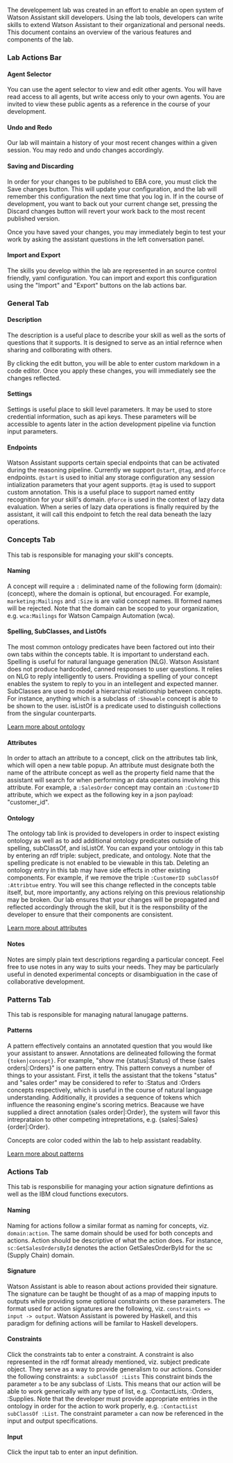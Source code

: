 The developement lab was created in an effort to enable an open system of Watson Assistant skill developers. Using the lab tools, developers can write skills to extend Watson Assistant to their organizational and personal needs. This document contains an overview of the various features and components of the lab.


### Lab Actions Bar

#### Agent Selector

You can use the agent selector to view and edit other agents. You will have read access to all agents, but write access only to your own agents. You are invited to view these public agents as a reference in the course of your development.

#### Undo and Redo

Our lab will maintain a history of your most recent changes within a given session. You may redo and undo changes accordingly.

#### Saving and Discarding

In order for your changes to be published to EBA core, you must click the Save changes button. This will update your configuration, and the lab will remember this configuration the next time that you log in. If in the course of development, you want to back out your current change set, pressing the Discard changes button will revert your work back to the most recent published version. 

Once you have saved your changes, you may immediately begin to test your work by asking the assistant questions in the left conversation panel. 

#### Import and Export

The skills you develop within the lab are represented in an source control friendly, yaml configuration. You can import and export this configuration using the "Import" and "Export" buttons on the lab actions bar.


### General Tab

#### Description

The description is a useful place to describe your skill as well as the sorts of questions that it supports. It is designed to serve as an intial refernce when sharing and collborating with others.

By clicking the edit button, you will be able to enter custom markdown in a code editor. Once you apply these changes, you will immediately see the changes reflected.

#### Settings

Settings is useful place to skill level parameters. It may be used to store credential information, such as api keys. These parameters will be accessible to agents later in the action development pipeline via function input parameters.

#### Endpoints

Watson Assistant supports certain special endpoints that can be activated during the reasoning pipeline. Currently we support `@start`, `@tag`, and `@force` endpoints. `@start` is used to initial any storage configuration any session intialization parameters that your agent supports. `@tag` is used to support custom annotation. This is a useful place to support named entity recognition for your skill's domain. `@force` is used in the context of lazy data evaluation. When a series of lazy data operations is finally required by the assistant, it will call this endpoint to fetch the real data beneath the lazy operations.

### Concepts Tab

This tab is responsible for managing your skill's concepts.

#### Naming

A concept will require a `:` deliminated name of the following form (domain):(concept), where the domain is optional, but encouraged. For example, `marketing:Mailings` and `:Size` is are valid concept names. Ill formed names will be rejected. Note that the domain can be scoped to your organization, e.g. `wca:Mailings` for Watson Campaign Automation (wca). 

#### Spelling, SubClasses, and ListOfs

The most common ontology predicates have been factored out into their own tabs within the concepts table. It is important to understand each. Spelling is useful for natural language generation (NLG). Watson Assistant does not produce hardcoded, canned responses to user questions. It relies on NLG to reply intelligently to users. Providing a spelling of your concept enables the system to reply to you in an intellegent and expected manner. SubClasses are used to model a hierarchial relationship between concepts. For instance, anything which is a subclass of `:Showable` concept is able to be shown to the user. isListOf is a predicate used to distinguish collections from the singular counterparts.

[Learn more about ontology](Components.md#ontology)

#### Attributes

In order to attach an attribute to a concept, click on the attributes tab link, which will open a new table popup. An attribute must designate both the name of the attribute concept as well as the property field name that the assistant will search for when performing an data operations involving this attribute. For example, a `:SalesOrder` concept may contain an `:CustomerID` attribute, which we expect as the following key in a json payload: "customer_id".


#### Ontology

The ontology tab link is provided to developers in order to inspect existing ontology as well as to add additional ontology predicates outside of spelling, subClassOf, and isListOf. You can expand your ontology in this tab by entering an rdf triple: subject, predicate, and ontology. Note that the spelling predicate is not enabled to be viewable in this tab. Deleting an ontology entry in this tab may have side effects in other existing components. For example, if we remove the triple `:CustomerID subClassOf :Attribtue` entry. You will see this change reflected in the concepts table itself, but, more importantly, any actions relying on this previous relationship may be broken. Our lab ensures that your changes will be propagated and reflected accordingly through the skill, but it is the responsbility of the developer to ensure that their components are consistent.

[Learn more about attributes](Components.md#attributes)

#### Notes

Notes are simply plain text descriptions regarding a particular concept. Feel free to use notes in any way to suits your needs. They may be particularly useful in denoted experimental concepts or disambiguation in the case of collaborative development.

### Patterns Tab

This tab is responsible for managing natural lanugage patterns.

#### Patterns

A pattern effectively contains an annotated question that you would like your assistant to answer. Annotations are delineated following the format `{token|concept}`. For example, "show me {status|:Status} of these {sales orders|:Orders}" is one pattern entry. This pattern conveys a number of things to your assistant. First, it tells the assistant that the tokens "status" and "sales order" may be considered to refer to :Status and :Orders concepts respectively, which is useful in the course of natural language understanding. Additionally, it provides a sequence of tokens which influence the reasoning engine's scoring metrics. Beacause we have supplied a direct annotation {sales order|:Order}, the system will favor this intreprataion to other competing intrepretations, e.g. {sales|:Sales} {order|:Order}. 

Concepts are color coded within the lab to help assistant readablity.

[Learn more about patterns](Components.md#patterns)


### Actions Tab

This tab is responsbilie for managing your action signature defintions as well as the IBM cloud functions executors.

#### Naming

Naming for actions follow a similar format as naming for concepts, viz. `domain:action`. The same domain should be used for both concepts and actions. Action should be descriptive of what the action does. For instance, `sc:GetSalesOrdersById` denotes the action GetSalesOrderById for the sc (Supply Chain) domain.

#### Signature

Watson Assistant is able to reason about actions provided their signature. The signature can be taught be thought of as a map of mapping inputs to outputs while providing some optional constraints on these parameters. The format used for action signatures are the following, viz. `constraints => input -> output`. Watson Assistant is powered by Haskell, and this paradigm for defining actions will be familar to Haskell developers.

#### Constraints

Click the constraints tab to enter a constraint. A constraint is also represented in the rdf format already mentioned, viz. subject predicate object. They serve as a way to provide generalism to our actions. Consider the following constraints: `a subClassOf :Lists` This constraint binds the parameter `a` to be any subclass of :Lists. This means that our action will be able to work generically with any type of list, e.g.  :ContactLists, :Orders, :Supplies. Note that the developer must provide appropriate entries in the ontology in order for the action to work properly, e.g. `:ContactList subClassOf :List`. The constraint parameter `a` can now be referenced in the input and output specifications.

#### Input

Click the input tab to enter an input definition. 




